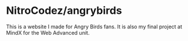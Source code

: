 # NitroCodez/angrybirds
This is a website I made for Angry Birds fans.
It is also my final project at MindX for the Web Advanced unit.
